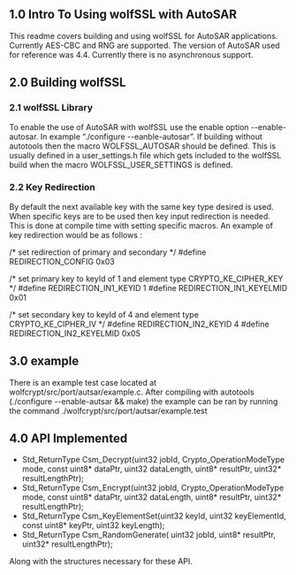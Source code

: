 ## 1.0 Intro To Using wolfSSL with AutoSAR

This readme covers building and using wolfSSL for AutoSAR applications. Currently AES-CBC and RNG are supported. The version of AutoSAR used for reference was 4.4. Currently there is no asynchronous support.


## 2.0 Building wolfSSL

### 2.1 wolfSSL Library
To enable the use of AutoSAR with wolfSSL use the enable option --enable-autosar. In example “./configure --eanble-autosar”. If building without autotools then the macro WOLFSSL_AUTOSAR should be defined. This is usually defined in a user_settings.h file which gets included to the wolfSSL build when the macro WOLFSSL_USER_SETTINGS is defined.


### 2.2 Key Redirection
By default the next available key with the same key type desired is used. When specific keys are to be used then key input redirection is needed. This is done at compile time with setting specific macros. An example of key redirection would be as follows :

/* set redirection of primary and secondary */
#define REDIRECTION_CONFIG 0x03

/* set primary key to keyId of 1 and element type CRYPTO_KE_CIPHER_KEY */
#define REDIRECTION_IN1_KEYID 1
#define REDIRECTION_IN1_KEYELMID 0x01


/* set secondary key to keyId of 4 and element type CRYPTO_KE_CIPHER_IV */
#define REDIRECTION_IN2_KEYID 4
#define REDIRECTION_IN2_KEYELMID 0x05


## 3.0 example

There is an example test case located at wolfcrypt/src/port/autsar/example.c. After compiling with autotools (./configure --enable-autsar && make) the example can be ran by running the command ./wolfcrypt/src/port/autsar/example.test

## 4.0 API Implemented

- Std_ReturnType Csm_Decrypt(uint32 jobId,
         Crypto_OperationModeType mode, const uint8* dataPtr, uint32 dataLength,
         uint8* resultPtr, uint32* resultLengthPtr);
- Std_ReturnType Csm_Encrypt(uint32 jobId,
         Crypto_OperationModeType mode, const uint8* dataPtr, uint32 dataLength,
         uint8* resultPtr, uint32* resultLengthPtr);
- Std_ReturnType Csm_KeyElementSet(uint32 keyId, uint32 keyElementId,
         const uint8* keyPtr, uint32 keyLength);
- Std_ReturnType Csm_RandomGenerate( uint32 jobId, uint8* resultPtr,
         uint32* resultLengthPtr);

Along with the structures necessary for these API.
